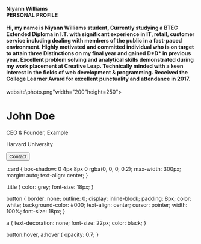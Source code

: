 <html>
<head>
<h4>
<br>
<br>
Niyann Williams
<br>
PERSONAL PROFILE
<br>
<br>
Hi, my name is Niyann Williams student, Currently studying a BTEC Extended Diploma in I.T. with significant experience in IT, retail, customer service including dealing with members of the public in a fast-paced environment. Highly motivated and committed individual who is on target to attain three Distinctions on my final year and gained D*D* in previous year. Excellent problem solving and analytical skills demonstrated during my work placement at Creative Leap. Technically minded with a keen interest in the fields of web development & programming. Received the College Learner Award for excellent punctuality and attendance in 2017. 
</h4>
</head>
</html>
<!-- Add icon library -->
<link rel="stylesheet" href="https://cdnjs.cloudflare.com/ajax/libs/font-awesome/4.7.0/css/font-awesome.min.css">

<div class="card">
website\photo.png"width="200"height=250"></td>

  <h1>John Doe</h1>
  <p class="title">CEO & Founder, Example</p>
  <p>Harvard University</p>
  <a href="#"><i class="fa fa-dribbble"></i></a> 
  <a href="#"><i class="fa fa-twitter"></i></a> 
  <a href="#"><i class="fa fa-linkedin"></i></a> 
  <a href="#"><i class="fa fa-facebook"></i></a> 
  <p><button>Contact</button></p>
</div>

.card {
  box-shadow: 0 4px 8px 0 rgba(0, 0, 0, 0.2);
  max-width: 300px;
  margin: auto;
  text-align: center;
}

.title {
  color: grey;
  font-size: 18px;
}

button {
  border: none;
  outline: 0;
  display: inline-block;
  padding: 8px;
  color: white;
  background-color: #000;
  text-align: center;
  cursor: pointer;
  width: 100%;
  font-size: 18px;
}

a {
  text-decoration: none;
  font-size: 22px;
  color: black;
}

button:hover, a:hover {
  opacity: 0.7;
}
